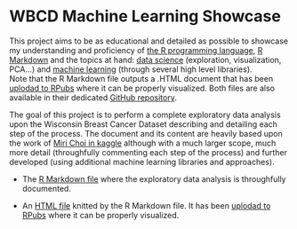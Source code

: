 # WBCD Machine Learning Showcase

This project aims to be as educational and detailed as possible to showcase my understanding and proficiency of [the R programming language](https://en.wikipedia.org/wiki/R_(programming_language)), [R Markdown](https://rmarkdown.rstudio.com/) and the topics at hand: [data science](https://en.wikipedia.org/wiki/Data_science) (exploration, visualization, PCA...) and [machine learning](https://en.wikipedia.org/wiki/Machine_learning) (through several high level libraries).  
Note that the R Markdown file outputs a .HTML document that has been [uplodad to RPubs](https://rpubs.com/outerelocarlos/WBCD-Machine-Learning-Showcase) where it can be properly visualized. Both files are also available in their dedicated [GitHub repository](https://rpubs.com/outerelocarlos/WBCD-Machine-Learning-Showcase).<br>

The goal of this project is to perform a complete exploratory data analysis upon the Wisconsin Breast Cancer Dataset describing and detailing each step of the process. The document and its content are heavily based upon the work of [Miri Choi in kaggle](https://www.kaggle.com/mirichoi0218/classification-breast-cancer-or-not-with-15-ml/report "[Classification] Breast Cancer or Not") although with a much larger scope, much more detail (throughfully commenting each step of the process) and further developed (using additional machine learning libraries and approaches).

* The [R Markdown file](./WBCD-Machine-Learning-Showcase.Rmd) where the exploratory data analysis is throughfully documented.

* An [HTML file](./WBCD-Machine-Learning-Showcase.html) knitted by the R Markdown file. It has been [uplodad to RPubs](https://rpubs.com/outerelocarlos/WBCD-Machine-Learning-Showcase) where it can be properly visualized.